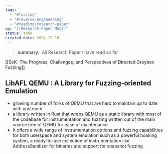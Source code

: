 ```yaml
---
tags:
  - "#fuzzing"
  - "#reverse-engineering"
  - "#reading/research-paper"
up: "[[Research Paper MoC]]"
status: todo
created-date: 2024-12-16
---
```


> **summary**:: All Research Paper i have read so far

[[SoK- The Progress, Challenges, and Perspectives of Directed Greybox Fuzzing]]

## LibAFL QEMU : A Library for Fuzzing-oriented Emulation

- growing number of forks of QEMU that are hard to maintain up to date with upstream.
- a library written in Rust that wraps QEMU as a static library with most of the codebase for instrumentation and fuzzing written out of the main source tree of QEMU for ease of maintenance
- It offers a wide range of instrumentation options and fuzzing capabilities for both userspace and system emulation such as a powerful hooking system, a ready-to-use collection of instrumentation like AddressSanitizer for binaries and support for snapshot fuzzing
